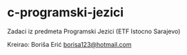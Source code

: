 # c-programski-jezici
Zadaci iz predmeta Programski Jezici (ETF Istocno Sarajevo)

Kreirao: Boriša Erić
         borisa123@hotmail.com
